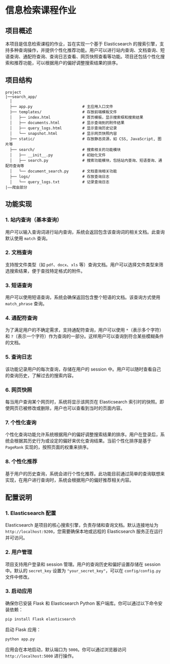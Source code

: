 


# 信息检索课程作业

## 项目概述
本项目是信息检索课程的作业，旨在实现一个基于 Elasticsearch 的搜索引擎，支持多种查询操作，并提供个性化推荐功能。用户可以进行站内查询、文档查询、短语查询、通配符查询、查询日志查看、网页快照查看等功能。项目还包括个性化搜索和推荐功能，可以根据用户的偏好调整搜索结果的排序。

## 项目结构

```
project
|──search_app/
  │
  ├── app.py                      # 主应用入口文件
  ├── templates/                  # 存放前端模板文件
  │   ├── index.html              # 首页模板，显示搜索框和搜索结果
  │   ├── documents.html          # 显示查询到的附件结果
  │   ├── query_logs.html         # 显示查询历史记录
  │   └── snapshot.html           # 显示网页快照内容
  ├── static/                     # 存放静态资源，如 CSS, JavaScript, 图片等
  ├── search/                     # 搜索相关的功能模块
  │   ├── __init__.py             # 初始化文件
  │   ├── search.py               # 搜索功能模块，包括站内查询、短语查询、通配符查询等
  │   └── document_search.py      # 文档查询相关功能
  ├── logs/                       # 存放查询日志
  │   └── query_logs.txt          # 记录查询日志
|——爬虫部分

```

## 功能实现

### 1. 站内查询（基本查询）
用户可以输入查询词进行站内查询，系统会返回包含该查询词的相关文档。此查询默认使用 `match` 查询。

### 2. 文档查询
支持按文件类型（如 `pdf`、`docx`、`xls` 等）查询文档。用户可以选择文件类型来筛选搜索结果，便于查找特定格式的附件。

### 3. 短语查询
用户可以使用短语查询，系统会确保返回包含整个短语的文档。该查询方式使用 `match_phrase` 查询。

### 4. 通配符查询
为了满足用户的不确定需求，支持通配符查询，用户可以使用 `*`（表示多个字符）和 `?`（表示一个字符）作为查询的一部分。这样用户可以查询到符合某些模糊条件的文档。

### 5. 查询日志
该功能记录用户的每次查询，存储在用户的 session 中。用户可以随时查看自己的查询历史，了解过去的搜索内容。

### 6. 网页快照
每当用户查询某个网页时，系统将显示该网页在 Elasticsearch 索引时的快照。即使网页已被修改或删除，用户也可以查看到当时的页面内容。

### 7. 个性化查询
个性化查询功能允许系统根据用户的偏好调整搜索结果的排序。用户在登录后，系统会根据其历史行为或设定的偏好来优化查询结果。当前个性化排序是基于 `PageRank` 实现的，按照页面的权重来排序。

### 8. 个性化推荐
基于用户的历史查询，系统会进行个性化推荐。此功能目前通过简单的查询联想来实现，在用户进行查询时，系统会根据用户的偏好推荐相关内容。

## 配置说明

### 1. Elasticsearch 配置
Elasticsearch 是项目的核心搜索引擎，负责存储和查询文档。默认连接地址为 `http://localhost:9200`，您需要确保本地或远程的 Elasticsearch 服务正在运行并可访问。

### 2. 用户管理
项目支持用户登录和 session 管理。用户的查询历史和偏好设置存储在 session 中。默认的 `secret_key` 设置为 `"your_secret_key"`，可以在 `config/config.py` 文件中修改。

### 3. 启动应用
确保你已安装 Flask 和 Elasticsearch Python 客户端库。你可以通过以下命令安装依赖：
```bash
pip install Flask elasticsearch
```

启动 Flask 应用：
```bash
python app.py
```

应用会在本地启动，默认端口为 `5000`。你可以通过浏览器访问 `http://localhost:5000` 进行操作。

